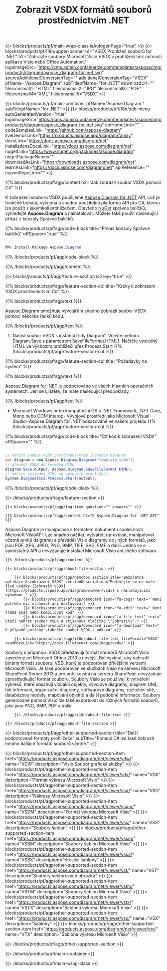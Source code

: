 ﻿---
title: Zobrazit VSDX formátů souborů prostřednictvím .NET 
weight: 5350
url: /cs/net/viewer/vsdx/ 
description: C# zdrojový kód pro načtení, vykreslení a zobrazení VSDX dokumentů v .NET Framework, .NET Core, Mono nebo COM Interop.
---
{{< blocks/products/pf/main-wrap-class isAutogenPage="true" >}}
{{< blocks/products/pf/i18n/upper-banner h1="VSDX Prohlížeč souborů for .NET" h2="Zobrazte soubory Microsoft Visio VSDX v prohlížeči bez nutnosti aplikace Visio nebo Office Automation." logoImageSrc="https://cms.admin.containerize.com/templates/aspose/img/products/diagram/aspose_diagram-for-net.svg" sourceAdditionalConversionTag="" additionalConversionTag="VSDX" pfName="Aspose.Diagram" subTitlepfName="for .NET" downloadUrl="" fileiconsmall1="HTML" fileiconsmall2="JPG" fileiconsmall3="PDF" fileiconsmall4="XML" fileiconsmall5="VSDX" >}}

{{< blocks/products/pf/main-container pfName="Aspose.Diagram " subTitlepfName="for .NET" >}}
{{< blocks/products/pf/i18n/sub-menu autoGeneratedVersion="true" logoImageSrc="https://cms.admin.containerize.com/templates/aspose/img/products/diagram/aspose_diagram-for-net.svg" apiHomeLink="" codeSamplesLink="https://github.com/aspose-diagram" liveDemosLink="https://products.aspose.app/diagram/family" docsLink="https://docs.aspose.com/diagram/net" installationsDocsLink="https://docs.aspose.com/diagram/net" nugetLink="https://www.nuget.org/packages/aspose.diagram" nugetPackageName="" downloadAsLink="https://downloads.aspose.com/diagram/net" learnAsLink="https://docs.aspose.com/diagram/net" apiReference="" mavenRepoLink="" >}}

{{% blocks/products/pf/agp/content h2="Jak zobrazit soubor VSDX pomocí C#" %}}

 K zobrazení souboru VSDX použijeme
 [Aspose.Diagram for .NET](https://products.aspose.com/diagram/net) 
 API, což je funkčně bohatá, výkonná a snadno použitelná platforma API pro C#, kterou lze použít s jakýmkoli prohlížečem. Otevřeno
 [NuGet](https://www.nuget.org/packages/aspose.diagram) 
 správce balíčků, vyhledejte
 **Aspose.Diagram** 
 a nainstalovat. Můžete také použít následující příkaz z konzoly Správce balíčků.

{{% blocks/products/pf/agp/code-block title="Příkaz konzoly Správce balíčků" offSpacer="true" %}}

```cs

PM> Install-Package Aspose.Diagram


```

{{% /blocks/products/pf/agp/code-block %}}

{{% /blocks/products/pf/agp/content %}}

{{< blocks/products/pf/agp/feature-section isGrey="true" >}}

{{% blocks/products/pf/agp/feature-section-col title="Kroky k zobrazení VSDX prostřednictvím C#" %}}

{{% blocks/products/pf/agp/text %}}

 Aspose.Diagram umožňuje vývojářům snadno zobrazit soubor VSDX pomocí několika řádků kódu.

{{% /blocks/products/pf/agp/text %}}

1. Načíst soubor VSDX s instancí třídy Diagram1. Volejte metodu Diagram.Save s parametrem SaveFileFormat.HTML1. Načtěte výsledný HTML ve výchozím prohlížeči přes Process.Start
{{% /blocks/products/pf/agp/feature-section-col %}}

{{% blocks/products/pf/agp/feature-section-col title="Požadavky na systém" %}}

{{% blocks/products/pf/agp/text %}}

 Aspose.Diagram for .NET je podporováno ve všech hlavních operačních systémech. Jen se ujistěte, že máte následující předpoklady.

{{% /blocks/products/pf/agp/text %}}

- Microsoft Windows nebo kompatibilní OS s .NET Framework, .NET Core, Mono nebo COM Interop- Vývojové prostředí jako Microsoft Visual Studio- Aspose.Diagram for .NET odkazované ve vašem projektu
{{% /blocks/products/pf/agp/feature-section-col %}}

{{% blocks/products/pf/agp/code-block title="C# kód k zobrazení VSDX" offSpacer="" %}}

```cs

// načíst soubor VSDX prostřednictvím instance Diagram
var diagram = new Aspose.Diagram.Diagram("template.vsdx");
// převést VSDX do formátu HTML
diagram.Save(output, Aspose.Diagram.SaveFileFormat.HTML);
// načíst výsledný HTML ve výchozím prohlížeči
System.Diagnostics.Process.Start(output);


```

{{% /blocks/products/pf/agp/code-block %}}

{{< /blocks/products/pf/agp/feature-section >}}

    {{< blocks/products/pf/agp/faq-item question="" answer="" >}}
 

<!-- aboutfile Starts -->

    {{% blocks/products/pf/agp/content h2="O Aspose.Diagram for .NET API" %}}

 Aspose.Diagram je manipulace s formátem dokumentu společnosti Microsoft VisioAPI. Lze snadno načítat, vytvářet, upravovat, manipulovat včetně prvků daigramu a převádět Visio diagramy do jiných formátů, jako jsou PDF, XPS, JPEG, PNG, BMP, TIFF, SVG, EMF a další. Jedná se o samostatný API a nevyžaduje instalaci Microsoft Visio ani jiného softwaru.  



    {{% /blocks/products/pf/agp/content %}}

    {{< blocks/products/pf/agp/about-file-section >}}

        {{< blocks/products/pf/agp/demobox sectionTitle="Bezplatná aplikace k zobrazení VSDX" sectionDescription="Podívejte se na naše živé ukázky [Zobrazit VSDX](https://products.aspose.app/diagram/viewer/vsdx) s následujícími výhodami." >}}
            {{< blocks/products/pf/agp/democard icon="fa-cogs" text=" Není potřeba nic stahovat ani nastavovat" >}}
            {{< blocks/products/pf/agp/democard icon="fa-edit" text=" Není třeba psát nebo kompilovat kód" >}}
            {{< blocks/products/pf/agp/democard icon="fa-file-text" text=" Stačí nahrát soubor VSDX a stisknout tlačítko \"Zobrazit\"." >}}
            {{< blocks/products/pf/agp/democard icon="fa-download" text=" V případě potřeby stáhněte soubor VSDX z odkazu" >}}

        {{< blocks/products/pf/agp/i18n/about-file-text fileFormat="VSDX" readMoreLink="https://docs.fileformat.com/image/vsdx/" >}}
Soubory s příponou .VSDX představují formát souborů Microsoft Visio zavedený od Microsoft Office 2013 a novější. Byl vyvinut, aby nahradil binární formát souboru .VSD, který je podporován dřívějšími verzemi Microsoft Visio. Je také podporován ve službách Visio na serveru Microsoft SharePoint Server 2013 a pro publikování na serveru SharePoint nevyžaduje zprostředkující formát souboru. Soubory Visio se používají k vytváření výkresů, které obsahují vizuální objekty, vývojové diagramy, diagram UML, tok informací, organizační diagramy, softwarové diagramy, rozložení sítě, databázové modely, mapování objektů a další podobné informace. Soubory generované pomocí Visio lze také exportovat do různých formátů souborů, jako jsou PNG, BMP, PDF a další.

        {{< /blocks/products/pf/agp/i18n/about-file-text >}}

    {{< /blocks/products/pf/agp/about-file-section >}}

<!-- aboutfile Ends -->

{{< blocks/products/pf/agp/other-supported-section title="Další podporované formáty prohlížeče" subTitle="Pomocí C# lze také zobrazit mnoho dalších formátů souborů včetně." >}}

{{< blocks/products/pf/agp/other-supported-section-item href="https://products.aspose.com/diagram/net/viewer/vdw/" name="VDW" description="Visio Soubor grafické služby" >}}
{{< blocks/products/pf/agp/other-supported-section-item href="https://products.aspose.com/diagram/net/viewer/vdx/" name="VDX" description="Formát výkresu Microsoft Visio" >}}
{{< blocks/products/pf/agp/other-supported-section-item href="https://products.aspose.com/diagram/net/viewer/vsd/" name="VSD" description="Nákresy Microsoft Visio" >}}
{{< blocks/products/pf/agp/other-supported-section-item href="https://products.aspose.com/diagram/net/viewer/vsdm/" name="VSDM" description="Formát výkresu Microsoft Visio" >}}
{{< blocks/products/pf/agp/other-supported-section-item href="https://products.aspose.com/diagram/net/viewer/vss/" name="VSS" description="Soubory šablon" >}}
{{< blocks/products/pf/agp/other-supported-section-item href="https://products.aspose.com/diagram/net/viewer/vssm/" name="VSSM" description="Soubory šablon Microsoft Visio" >}}
{{< blocks/products/pf/agp/other-supported-section-item href="https://products.aspose.com/diagram/net/viewer/vssx/" name="VSSX" description="Kreslicí šablony" >}}
{{< blocks/products/pf/agp/other-supported-section-item href="https://products.aspose.com/diagram/net/viewer/vst/" name="VST" description="Soubory vektorových obrázků" >}}
{{< blocks/products/pf/agp/other-supported-section-item href="https://products.aspose.com/diagram/net/viewer/vstm/" name="VSTM" description="Soubory šablon Microsoft Visio" >}}
{{< blocks/products/pf/agp/other-supported-section-item href="https://products.aspose.com/diagram/net/viewer/vstx/" name="VSTX" description="Šablona výkresu Microsoft Visio" >}}
{{< blocks/products/pf/agp/other-supported-section-item href="https://products.aspose.com/diagram/net/viewer/vsx/" name="VSX" description="Šablony" >}}
{{< blocks/products/pf/agp/other-supported-section-item href="https://products.aspose.com/diagram/net/viewer/vtx/" name="VTX" description="Šablona výkresu Microsoft Visio" >}}

{{< /blocks/products/pf/agp/other-supported-section >}}

{{< /blocks/products/pf/main-container >}}
    
{{< /blocks/products/pf/main-wrap-class >}}